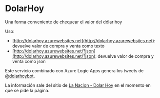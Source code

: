 # DolarHoy

Una forma conveniente de chequear el valor del dólar hoy

Uso:

* [http://dolarhoy.azurewebsites.net](http://dolarhoy.azurewebsites.net): devuelve valor de compra y venta como texto
* [http://dolarhoy.azurewebsites.net/?json](http://dolarhoy.azurewebsites.net/?json): devuelve valor de compra y venta como json

Este servicio combinado con Azure Logic Apps genera los tweets de [@dolarhoybot](http://twitter.com/dolarhoybot).

La información sale del sitio de [La Nacion - Dolar Hoy](http://www.lanacion.com.ar/dolar-hoy-t1369) en el momento 
en que se pide la página.
